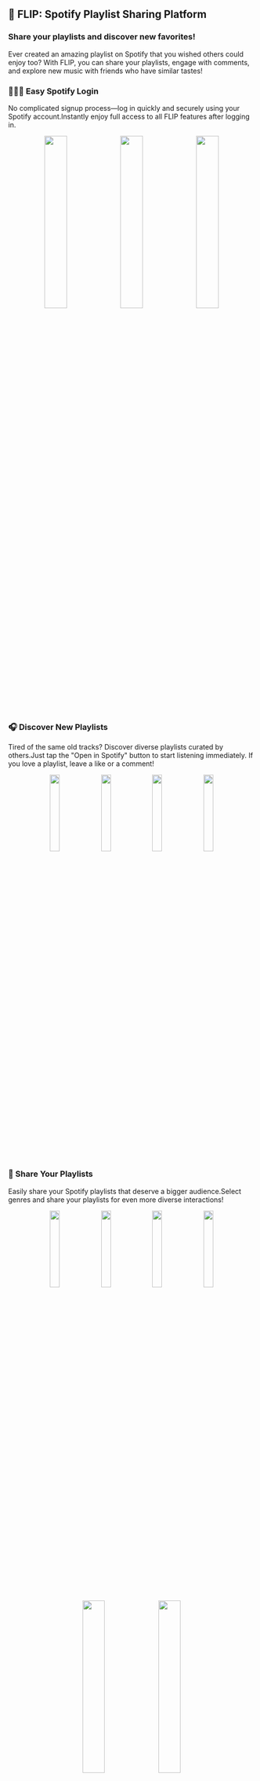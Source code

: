 ## 🎵 FLIP: Spotify Playlist Sharing Platform
### Share your playlists and discover new favorites!
Ever created an amazing playlist on Spotify that you wished others could enjoy too? With FLIP, you can share your playlists, engage with comments, and explore new music with friends who have similar tastes!

### 👩🏻‍💻 Easy Spotify Login
No complicated signup process—log in quickly and securely using your Spotify account.Instantly enjoy full access to all FLIP features after logging in.
<p align="center">
  <img src="https://github.com/user-attachments/assets/6fae81da-5c86-4521-8e1c-69a6e7f46b90" width="30%" />
  <img src="https://github.com/user-attachments/assets/3f9350b9-51e9-4a00-b8a4-79a53fd10f2a" width="30%" />
  <img src="https://github.com/user-attachments/assets/908b7daa-2aee-43fd-877f-b0a8d53cf61c" width="30%" />
</p>

### 🎧 Discover New Playlists
Tired of the same old tracks? Discover diverse playlists curated by others.Just tap the "Open in Spotify" button to start listening immediately. If you love a playlist, leave a like or a comment!
<p align="center">
  <img src="https://github.com/user-attachments/assets/6bd526fa-881c-4fd9-97fd-b0397c37c432" width="20%">
  <img src="https://github.com/user-attachments/assets/df4a61e1-480d-49e8-87af-4e31b55e3ed5" width="20%">
  <img src="https://github.com/user-attachments/assets/de8c289a-8f6c-4122-b69d-42d069a5833c" width="20%">
  <img src="https://github.com/user-attachments/assets/7cb22c65-59c6-44aa-b33b-3db740647fa3" width="20%">
</p>

### 🚀 Share Your Playlists
Easily share your Spotify playlists that deserve a bigger audience.Select genres and share your playlists for even more diverse interactions!
<p align="center">
  <img src="https://github.com/user-attachments/assets/6e579264-47ba-4a67-b2ff-f473429db961" width="20%">
  <img src="https://github.com/user-attachments/assets/4ce98d4c-dd57-4693-bcb4-1e61f462680c" width="20%">
  <img src="https://github.com/user-attachments/assets/387762a6-aacb-4df4-bd9c-a5ddad9058af" width="20%">
  <img src="https://github.com/user-attachments/assets/f7d80789-5c35-4efb-9ff2-c5d68762ff42" width="20%">
</p>

<p align="center">
  <img src="https://github.com/user-attachments/assets/cb7c8760-b5d1-41c6-a7f7-5f316ebdfd3e" width="30%">
  <img src="https://github.com/user-attachments/assets/c397a835-a483-41cf-b492-44351292d845" width="30%">
</p>

## ⚒️ Tech Spec.

### 📌 Frontend

- **Framework:** Expo (React Native)
- **Language:** TypeScript
- **Styling:** NativeWind
- **State Management:** Zustand
- **Data Fetching & Caching:** React Query
- **Package Manager:** npm

### 📌 Backend

- **Framework:** NestJS
- **Language:** TypeScript

### 📌 External Services

- **Spotify Web API**

## 🎵 FLIP : 스포티파이 플레이리스트 공유 플랫폼
### 나만 듣기 아쉬운 플레이리스트, 이제 함께 들어요!
Spotify에서 만든 나만의 플레이리스트, 혼자 듣기 아깝지 않으셨나요? FLIP에서 다른 사람들과 플레이리스트를 공유하고, 댓글로 소통하며 음악 취향을 나눠보세요. 새로운 음악도 발견하고, 취향이 맞는 친구도 만날 수 있어요!


### 👩🏻‍💻 간편한 Spotify 로그인
복잡한 가입 절차 없이 Spotify 계정으로 간편하게 로그인하세요.로그인 후 바로 FLIP의 모든 기능을 편리하게 이용할 수 있습니다.
<p align="center">
  <img src="https://github.com/user-attachments/assets/6fae81da-5c86-4521-8e1c-69a6e7f46b90" width="30%" />
  <img src="https://github.com/user-attachments/assets/3f9350b9-51e9-4a00-b8a4-79a53fd10f2a" width="30%" />
  <img src="https://github.com/user-attachments/assets/908b7daa-2aee-43fd-877f-b0a8d53cf61c" width="30%" />
</p>


### 🎧 플레이리스트 발견하기
매일 듣던 음악이 지겨워졌다면, 다양한 플레이리스트를 탐색해보세요."Spotify에서 열기" 버튼만 누르면 플레이리스트가 바로 재생됩니다. 마음에 드는 플레이리스트에는 좋아요와 댓글을 남겨보세요!
<p align="center">
  <img src="https://github.com/user-attachments/assets/6bd526fa-881c-4fd9-97fd-b0397c37c432" width="20%">
  <img src="https://github.com/user-attachments/assets/df4a61e1-480d-49e8-87af-4e31b55e3ed5" width="20%">
  <img src="https://github.com/user-attachments/assets/de8c289a-8f6c-4122-b69d-42d069a5833c" width="20%">
  <img src="https://github.com/user-attachments/assets/7cb22c65-59c6-44aa-b33b-3db740647fa3" width="20%">
</p>


### 🚀 플레이리스트 공유하기
나만 알고 있기 아까운 나의 플레이리스트를 FLIP에서 손쉽게 공유해보세요.장르를 선택해 더욱 다양한 플레이리스트를 공유할 수 있습니다!
<p align="center">
  <img src="https://github.com/user-attachments/assets/6e579264-47ba-4a67-b2ff-f473429db961" width="20%">
  <img src="https://github.com/user-attachments/assets/4ce98d4c-dd57-4693-bcb4-1e61f462680c" width="20%">
  <img src="https://github.com/user-attachments/assets/387762a6-aacb-4df4-bd9c-a5ddad9058af" width="20%">
  <img src="https://github.com/user-attachments/assets/f7d80789-5c35-4efb-9ff2-c5d68762ff42" width="20%">
</p>

<p align="center">
  <img src="https://github.com/user-attachments/assets/cb7c8760-b5d1-41c6-a7f7-5f316ebdfd3e" width="30%">
  <img src="https://github.com/user-attachments/assets/c397a835-a483-41cf-b492-44351292d845" width="30%">
</p>

## ⚒️ Tech Spec.

### 📌 Frontend

- **Framework:** Expo (React Native)
- **Language:** TypeScript
- **Styling:** NativeWind
- **State Management:** Zustand
- **Data Fetching & Caching:** React Query
- **Package Manager:** npm

### 📌 Backend

- **Framework:** NestJS
- **Language:** TypeScript

### 📌 외부 서비스

- **Spotify Web API**
